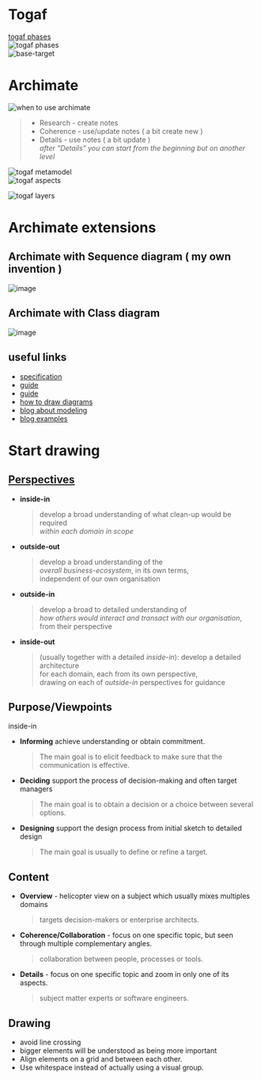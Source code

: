 # Togaf

[togaf phases](https://pubs.opengroup.org/togaf-standard/adm/chap03.html)    
![togaf phases](https://pubs.opengroup.org/togaf-standard/adm/Figures/a_vis.png)  
![base-target](https://i.postimg.cc/SxzC9f9z/togaf-base-target.png)  

# Archimate
![when to use archimate](https://archimate-community.pages.opengroup.org/workgroups/archimate-101/part_1/images/why_6.png)
> * Research  -     create notes   
> * Coherence - use/update notes ( a bit create new ) 
> * Details   -        use notes ( a bit update )  
> *after "Details" you can start from the beginning but on another level*

![togaf metamodel](https://i.postimg.cc/fLZCJmPS/archimate-04.png)    
![togaf aspects](https://i.postimg.cc/BbmmWbML/archimate-01.png)    

![togaf layers](https://i.postimg.cc/904Rb3GK/archimate3-layers.png)    

# Archimate extensions 

## Archimate with Sequence diagram ( my own invention )
![image](https://user-images.githubusercontent.com/8113355/206921007-21643c2b-da3f-4930-a79c-4462562017e1.png)

## Archimate with Class diagram 
![image](https://github.com/cherkavi/cheat-sheet/assets/8113355/a567541c-1535-4ad6-a837-087f4d807b8d)


## useful links
* [specification](https://pubs.opengroup.org/architecture/archimate3-doc/)
* [guide](https://www.visual-paradigm.com/guide/archimate/full-archimate-viewpoints-guide/)
* [guide](https://archimate-community.pages.opengroup.org/workgroups/archimate-101/)
* [how to draw diagrams](https://www.visual-paradigm.com/support/documents/vpuserguide/4455/4409/86421_howtodrawarc.html)
* [blog about modeling](http://renewableplus.blogspot.com/2017/03/modeling-applications-technology-in.html)
* [blog examples](https://www.hosiaisluoma.fi/blog/archimate-examples/)

# Start drawing
## [Perspectives](http://weblog.tetradian.com/2012/06/06/inside-in-inside-out-outside-in-outside-out/)
* **inside-in**
  > develop a broad understanding of what clean-up would be required    
  > _within each domain in scope_   
* **outside-out**
  > develop a broad understanding of the  
  > _overall business-ecosystem_, in its own terms,   
  > independent of our own organisation  
* **outside-in**
  > develop a broad to detailed understanding of  
  > _how others would interact and transact with our organisation_, from their perspective  
* **inside-out**
  > (usually together with a detailed _inside-in_): develop a detailed architecture     
  > for each domain, each from its own perspective,    
  > drawing on each of _outside-in_ perspectives for guidance    

## Purpose/Viewpoints
inside-in
* **Informing** achieve understanding or obtain commitment.
  > The main goal is to elicit feedback to make sure that the communication is effective.
* **Deciding** support the process of decision-making and often target managers
  > The main goal is to obtain a decision or a choice between several options.
* **Designing** support the design process from initial sketch to detailed design
  > The main goal is usually to define or refine a target.

## Content
* **Overview** - helicopter view on a subject which usually mixes multiples domains 
  > targets decision-makers or enterprise architects.
* **Coherence/Collaboration** - focus on one specific topic, but seen through multiple complementary angles.
  > collaboration between people, processes or tools.
* **Details** - focus on one specific topic and zoom in only one of its aspects.
  > subject matter experts or software engineers.

## Drawing 
* avoid line crossing
* bigger elements will be understood as being more important
* Align elements on a grid and between each other.
* Use whitespace instead of actually using a visual group.
